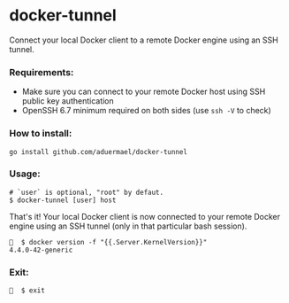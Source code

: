 # docker-tunnel

Connect your local Docker client to a remote Docker engine using an SSH tunnel.

### Requirements:

- Make sure you can connect to your remote Docker host using SSH public key authentication
- OpenSSH 6.7 minimum required on both sides (use `ssh -V` to check)


### How to install:

```shell
go install github.com/aduermael/docker-tunnel
```

### Usage:

```shell
# `user` is optional, "root" by defaut.
$ docker-tunnel [user] host
```

That's it! Your local Docker client is now connected to your remote Docker engine using an SSH tunnel (only in that particular bash session).

```shell
🐳  $ docker version -f "{{.Server.KernelVersion}}"
4.4.0-42-generic
```

### Exit:

```shell
🐳  $ exit
```

